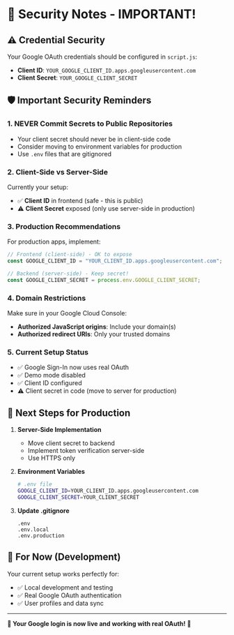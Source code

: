 # 🔐 Security Notes - IMPORTANT!

## ⚠️ Credential Security

Your Google OAuth credentials should be configured in `script.js`:

- **Client ID**: `YOUR_GOOGLE_CLIENT_ID.apps.googleusercontent.com`
- **Client Secret**: `YOUR_GOOGLE_CLIENT_SECRET`

## 🛡️ Important Security Reminders

### 1. **NEVER Commit Secrets to Public Repositories**
- Your client secret should never be in client-side code
- Consider moving to environment variables for production
- Use `.env` files that are gitignored

### 2. **Client-Side vs Server-Side**
Currently your setup:
- ✅ **Client ID** in frontend (safe - this is public)
- ⚠️ **Client Secret** exposed (only use server-side in production)

### 3. **Production Recommendations**

For production apps, implement:
```javascript
// Frontend (client-side) - OK to expose
const GOOGLE_CLIENT_ID = "YOUR_CLIENT_ID.apps.googleusercontent.com";

// Backend (server-side) - Keep secret!
const GOOGLE_CLIENT_SECRET = process.env.GOOGLE_CLIENT_SECRET;
```

### 4. **Domain Restrictions**
Make sure in your Google Cloud Console:
- **Authorized JavaScript origins**: Include your domain(s)
- **Authorized redirect URIs**: Only your trusted domains

### 5. **Current Setup Status**
- ✅ Google Sign-In now uses real OAuth
- ✅ Demo mode disabled
- ✅ Client ID configured
- ⚠️ Client secret in code (move to server for production)

## 🔄 Next Steps for Production

1. **Server-Side Implementation**
   - Move client secret to backend
   - Implement token verification server-side
   - Use HTTPS only

2. **Environment Variables**
   ```bash
   # .env file
   GOOGLE_CLIENT_ID=YOUR_CLIENT_ID.apps.googleusercontent.com
   GOOGLE_CLIENT_SECRET=YOUR_CLIENT_SECRET
   ```

3. **Update .gitignore**
   ```
   .env
   .env.local
   .env.production
   ```

## 🎯 For Now (Development)
Your current setup works perfectly for:
- ✅ Local development and testing
- ✅ Real Google OAuth authentication
- ✅ User profiles and data sync

---
**🌟 Your Google login is now live and working with real OAuth!** 🔮 